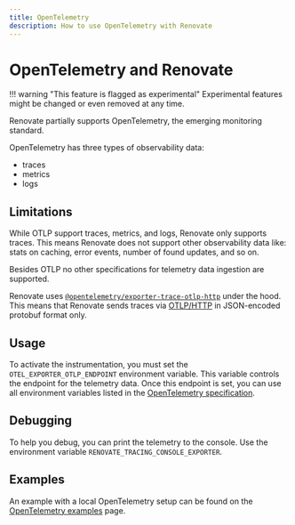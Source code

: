 ```yaml
---
title: OpenTelemetry
description: How to use OpenTelemetry with Renovate
---
```


# OpenTelemetry and Renovate

<!-- prettier-ignore -->
!!! warning "This feature is flagged as experimental"
    Experimental features might be changed or even removed at any time.

Renovate partially supports OpenTelemetry, the emerging monitoring standard.

OpenTelemetry has three types of observability data:

- traces
- metrics
- logs

## Limitations

While OTLP support traces, metrics, and logs, Renovate only supports traces.
This means Renovate does not support other observability data like: stats on caching, error events, number of found updates, and so on.

Besides OTLP no other specifications for telemetry data ingestion are supported.

Renovate uses [`@opentelemetry/exporter-trace-otlp-http`](https://www.npmjs.com/package/@opentelemetry/exporter-trace-otlp-http) under the hood.
This means that Renovate sends traces via [OTLP/HTTP](https://opentelemetry.io/docs/reference/specification/protocol/otlp/#otlphttp) in JSON-encoded protobuf format only.

## Usage

To activate the instrumentation, you must set the `OTEL_EXPORTER_OTLP_ENDPOINT` environment variable.
This variable controls the endpoint for the telemetry data.
Once this endpoint is set, you can use all environment variables listed in the [OpenTelemetry specification](https://github.com/open-telemetry/opentelemetry-specification/blob/main/specification/sdk-environment-variables.md).

## Debugging

To help you debug, you can print the telemetry to the console.
Use the environment variable `RENOVATE_TRACING_CONSOLE_EXPORTER`.

## Examples

An example with a local OpenTelemetry setup can be found on the [OpenTelemetry examples](examples/opentelemetry.md) page.
